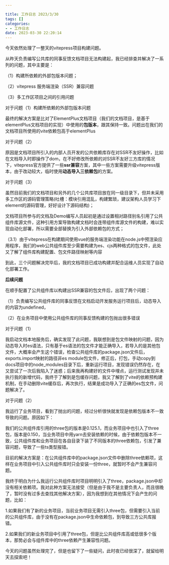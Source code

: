 ```yaml
---

title: 工作日志 2023/3/30
tags: []
categories:
- - 工作日志
date: 2023-03-30 22:20:14
---
```


今天依然处理了一整天的vitepress项目构建问题。

从昨天负责编写公共库的同事反馈文档项目无法构建起，我已经排查并解决了一系列的问题，其中主要是：

（1）构建所依赖的外部包版本问题；

（2）vitepress 服务端渲染（SSR）兼容问题

（3）多工作区项目之间的引用问题

对于问题（1）构建所依赖的外部包版本问题

最终的解决方案是比对了ElementPlus文档项目（我们的文档项目，是基于elementPlus文档项目的实现）中使用的**包版本**，跟其保持一致。问题出在我们的文档项目所使用的vite依赖包高于elementPlus

对于问题（2）

原因是文档项目所引入的内部人员开发的公共依赖库存在对SSR不友好操作，比如在文档导入时即操作了dom，在不好修改所依赖的对SSR不友好三方库的情况下，vitepress官方提供了一些**ssr兼容**方案，其中一些方案需要升级vitepress版本，由于改动较大，临时使用**动态导入三依赖包**的方案。

对于问题（3）

虽然目前我们的文档项目和另外的几个公共库项目放在同一级目录下，但并未采用多工作区的源码管理策略(吐槽：模块引用混乱，构建繁琐，建议架构人员学习下element的源码管理，好好设计下源码结构)；

文档项目所参与的文档及Demo编写人员起初是通过设置相对路径别名引用了公共组件库源文件，这种引用方案导致构建文档时会连带组件库源文件的构建，难以实现自动化部署，所以需要全部替换为引入外部依赖包的方式；

（3.1）由于vitepress在构建期间使用vue的服务端渲染功能在node.js中预渲染应用程序，我们的web公共组件库至少需要构建为es、cjs两种格式的包文件，此处又了解了组件库构建配置、包文件路径映射等内容

到此，三个问题解决完毕后，我的文档项目已成功构建并配合运维人员实现了自动化部署工作。

**后续问题**

在顺手配置了公共组件库以构建出SSR兼容的包文件后，出现了两个问题：

（1）负责编写公共组件库的同事反馈在文档启动开发服务运行项目后，动态导入的内容为undefined，

（2）在业务项目中使用公共组件库的同事反馈构建的包抛出很多错误

对于问题（1）

我启动文档本地服务后，确实发现了此问题，我联想到是包文件映射的问题，因为动态导入时es语法，只有基于es语法的包文件才能正确导入，若导入的是其他包文件，大概率会产生这个错误，检查公共组件库的package.json文件后，exports.import映射的路径非es module包文件，修正后，打包，手动copy到docs项目中的node_modules目录下后，重新运行项目，发现错误仍然存在，在又尝试了一次后我陷入了迷惑；后来我再构建好的文件中埋点，运行测试发现并未执行我的新增代码，我终于了解到是包缓存问题，我又了解到了vite的依赖预构建机制，在手动删除vite缓存后，再次执行，结果是成功导入了正确的es包文件，问题解决了。

对于问题（2）

我运行了业务项目，看到了抛出的问题，经过分析很快就发现是依赖包版本不一致导致的问题。原因如下：

我们的公共组件库引用的three包的版本是0.125.1，而业务项目中也引入了three包，版本是0.150，当业务项目中用yarn去安装依赖的时候，由于依赖包版本不一致，公共组件库和业务项目在各自目录下装了不同版本的three依赖包，引发了兼容问题，导致了一些ts类型报错。

目前的解决方案是：在公共组件库中的package.json文件中删除three依赖项，这样在业务项目中引入公共组件库时只会安装一份three，就暂时不会产生兼容问题。

我终于明白为什么我运行公共组件库时项目明明引入了three，package.json中却没有相关依赖项。我对此种方案无法接受（但是由于我不是主要负责人，而且很晚了，暂时没有过多去查找其他解决方案），因为我想到在其他情况下会产生的问题，比如：

1.如果我们有了新的业务项目，当前业务项目无需引入three包，但需要引入当前的公共组件库，由于没有在package.json中生命依赖包，到导致三方公共库报错。

2.如果我们的新业务项目中引用了three包，但是比公共组件库高或低很多个版本，那势必会与组件库中的three依赖产生兼容性问题。



今天的问题虽然处理完了，但是也留下了一些疑问，此时夜已经很深了，就留给明天去探索吧！